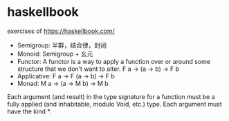 # haskellbook
exercises of https://haskellbook.com/

* Semigroup: 半群，结合律，封闭
* Monoid: Semigroup + 幺元
* Functor: A functor is a way to apply a function over or around some structure that we don’t want to alter.
  F a -> (a -> b) -> F b
* Applicative: F a -> F (a -> b) -> F b
* Monad: M a -> (a -> M b) -> M b

Each argument (and result) in the type signature for a function must be a fully applied (and inhabitable, modulo Void, etc.) type. Each argument must have the kind *.
